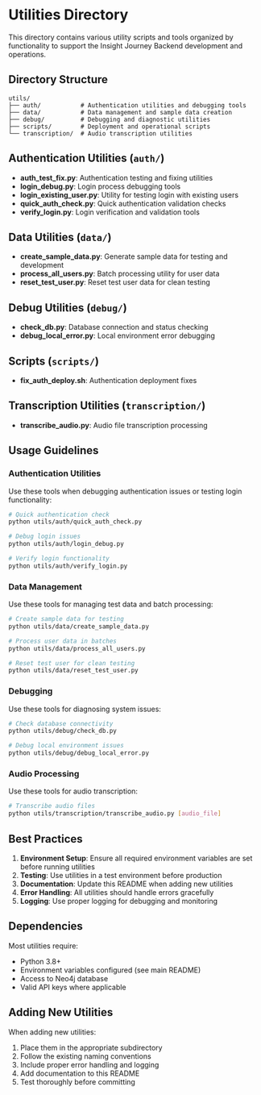 # Utilities Directory

This directory contains various utility scripts and tools organized by functionality to support the Insight Journey Backend development and operations.

## Directory Structure

```
utils/
├── auth/           # Authentication utilities and debugging tools
├── data/           # Data management and sample data creation
├── debug/          # Debugging and diagnostic utilities
├── scripts/        # Deployment and operational scripts
└── transcription/  # Audio transcription utilities
```

## Authentication Utilities (`auth/`)

- **auth_test_fix.py**: Authentication testing and fixing utilities
- **login_debug.py**: Login process debugging tools
- **login_existing_user.py**: Utility for testing login with existing users
- **quick_auth_check.py**: Quick authentication validation checks
- **verify_login.py**: Login verification and validation tools

## Data Utilities (`data/`)

- **create_sample_data.py**: Generate sample data for testing and development
- **process_all_users.py**: Batch processing utility for user data
- **reset_test_user.py**: Reset test user data for clean testing

## Debug Utilities (`debug/`)

- **check_db.py**: Database connection and status checking
- **debug_local_error.py**: Local environment error debugging

## Scripts (`scripts/`)

- **fix_auth_deploy.sh**: Authentication deployment fixes

## Transcription Utilities (`transcription/`)

- **transcribe_audio.py**: Audio file transcription processing

## Usage Guidelines

### Authentication Utilities
Use these tools when debugging authentication issues or testing login functionality:

```bash
# Quick authentication check
python utils/auth/quick_auth_check.py

# Debug login issues
python utils/auth/login_debug.py

# Verify login functionality
python utils/auth/verify_login.py
```

### Data Management
Use these tools for managing test data and batch processing:

```bash
# Create sample data for testing
python utils/data/create_sample_data.py

# Process user data in batches
python utils/data/process_all_users.py

# Reset test user for clean testing
python utils/data/reset_test_user.py
```

### Debugging
Use these tools for diagnosing system issues:

```bash
# Check database connectivity
python utils/debug/check_db.py

# Debug local environment issues
python utils/debug/debug_local_error.py
```

### Audio Processing
Use these tools for audio transcription:

```bash
# Transcribe audio files
python utils/transcription/transcribe_audio.py [audio_file]
```

## Best Practices

1. **Environment Setup**: Ensure all required environment variables are set before running utilities
2. **Testing**: Use utilities in a test environment before production
3. **Documentation**: Update this README when adding new utilities
4. **Error Handling**: All utilities should handle errors gracefully
5. **Logging**: Use proper logging for debugging and monitoring

## Dependencies

Most utilities require:
- Python 3.8+
- Environment variables configured (see main README)
- Access to Neo4j database
- Valid API keys where applicable

## Adding New Utilities

When adding new utilities:

1. Place them in the appropriate subdirectory
2. Follow the existing naming conventions
3. Include proper error handling and logging
4. Add documentation to this README
5. Test thoroughly before committing 